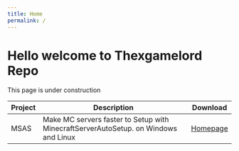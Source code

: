 ```yaml
---
title: Home
permalink: /
---
```


<h1> Hello welcome to Thexgamelord Repo </h1>

This page is under construction


| Project | Description                                                   | Download |
| --------- | ------------------------------------------------------------- | ----------- |
| MSAS | Make MC servers faster to Setup with MinecraftServerAutoSetup. on Windows and Linux | [Homepage](https://msas-txgl.pages.dev/) |
